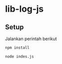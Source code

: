 # lib-log-js

## Setup

Jalankan perintah berikut

```bash
npm install
```

```bash
node indes.js
```
